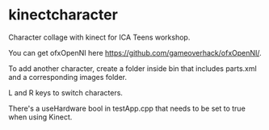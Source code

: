 kinectcharacter
===============

Character collage with kinect for ICA Teens workshop.

You can get ofxOpenNI here https://github.com/gameoverhack/ofxOpenNI/.


To add another character, create a folder inside bin that includes parts.xml and a corresponding images folder.

L and R keys to switch characters.

There's a useHardware bool in testApp.cpp that needs to be set to true when using Kinect.